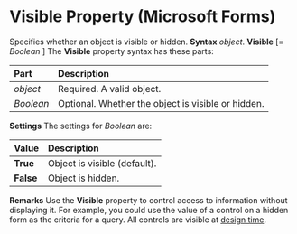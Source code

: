 
# Visible Property (Microsoft Forms)



Specifies whether an object is visible or hidden.
 **Syntax**
 _object_. **Visible** [= _Boolean_ ]
The  **Visible** property syntax has these parts:


|**Part**|**Description**|
|:-----|:-----|
| _object_|Required. A valid object.|
| _Boolean_|Optional. Whether the object is visible or hidden.|
 **Settings**
The settings for  _Boolean_ are:


|**Value**|**Description**|
|:-----|:-----|
|**True**|Object is visible (default).|
|**False**|Object is hidden.|
 **Remarks**
Use the  **Visible** property to control access to information without displaying it. For example, you could use the value of a control on a hidden form as the criteria for a query.
All controls are visible at [design time](b8bdf64f-5920-1ae9-16d0-b26d09524a30.md).
